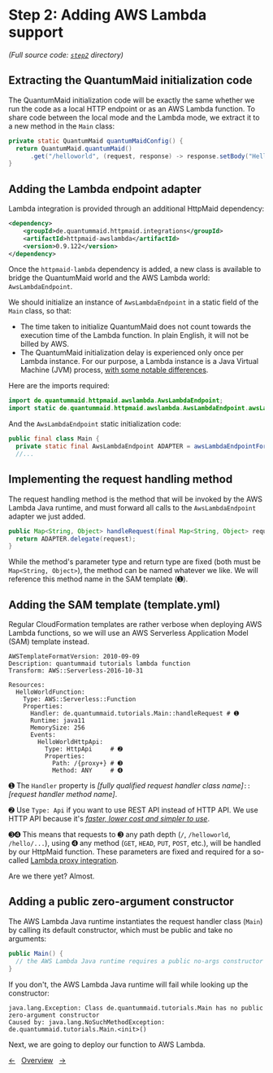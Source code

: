 # Step 2: Adding AWS Lambda support
*(Full source code: [`step2`](step2) directory)*

## Extracting the QuantumMaid initialization code

The QuantumMaid initialization code will be exactly the same whether we run the code as a local HTTP endpoint or as an AWS Lambda function.
To share code between the local mode and the Lambda mode, we extract it to a new method in the `Main` class:

<!---[CodeSnippet](step2HttpMaidConfig)-->
```java
private static QuantumMaid quantumMaidConfig() {
  return QuantumMaid.quantumMaid()
      .get("/helloworld", (request, response) -> response.setBody("Hello World!"));
}
```

## Adding the Lambda endpoint adapter

Lambda integration is provided through an additional HttpMaid dependency:

<!---[CodeSnippet](step2HttpMaidDependency)-->
```xml
<dependency>
    <groupId>de.quantummaid.httpmaid.integrations</groupId>
    <artifactId>httpmaid-awslambda</artifactId>
    <version>0.9.122</version>
</dependency>
```

Once the `httpmaid-lambda` dependency is added, a new class is available to bridge the QuantumMaid world and the AWS Lambda world: `AwsLambdaEndpoint`.

We should initialize an instance of `AwsLambdaEndpoint` in a static field of the `Main` class, so that:

- The time taken to initialize QuantumMaid does not count towards the execution time of the Lambda function. In plain English, it will not be billed by AWS.
- The QuantumMaid initialization delay is experienced only once per Lambda instance. For our purpose, a Lambda instance is a Java Virtual Machine (JVM) process, [with some notable differences](https://docs.aws.amazon.com/lambda/latest/dg/runtimes-context.html).

Here are the imports required:

<!---[CodeSnippet](step2AdapterDeclaration1)-->
```java
import de.quantummaid.httpmaid.awslambda.AwsLambdaEndpoint;
import static de.quantummaid.httpmaid.awslambda.AwsLambdaEndpoint.awsLambdaEndpointFor;
```

And the `AwsLambdaEndpoint` static initialization code:

<!---[CodeSnippet](step2AdapterDeclaration2)-->
```java
public final class Main {
  private static final AwsLambdaEndpoint ADAPTER = awsLambdaEndpointFor(quantumMaidConfig().httpMaid());
  //...
```

## Implementing the request handling method

The request handling method is the method that will be invoked by the AWS Lambda Java runtime, and must forward all calls to the `AwsLambdaEndpoint` adapter we just added.

<!---[CodeSnippet](step2RequestHandlingMethod)-->
```java
public Map<String, Object> handleRequest(final Map<String, Object> request) {
  return ADAPTER.delegate(request);
}
```

While the method's parameter type and return type are fixed (both must be `Map<String, Object>`), the method can be named whatever we like. We will reference this method name in the SAM template (➊).

## Adding the SAM template (template.yml)

Regular CloudFormation templates are rather verbose when deploying AWS Lambda functions, so we will use an AWS Serverless Application Model (SAM) template instead.

<!---[CodeSnippet](file=step3/template.yml)-->
```
AWSTemplateFormatVersion: 2010-09-09
Description: quantummaid tutorials lambda function
Transform: AWS::Serverless-2016-10-31

Resources:
  HelloWorldFunction:
    Type: AWS::Serverless::Function
    Properties:
      Handler: de.quantummaid.tutorials.Main::handleRequest # ➊
      Runtime: java11
      MemorySize: 256
      Events:
        HelloWorldHttpApi:
          Type: HttpApi     # ➋
          Properties:
            Path: /{proxy+} # ➌
            Method: ANY     # ➍

```

➊ The `Handler` property is _[fully qualified request handler class name]_`::`_[request handler method name]_.

➋ Use `Type: Api` if you want to use REST API instead of HTTP API. We use HTTP API because it's [_faster, lower cost and simpler to use_](https://aws.amazon.com/blogs/compute/building-better-apis-http-apis-now-generally-available/).

➌➍ This means that requests to ➌ any path depth (`/`, `/helloworld`, `/hello/...`), using ➍ any method (`GET`, `HEAD`, `PUT`, `POST`, etc.), will be handled by our HttpMaid function. These parameters are fixed and required for a so-called [Lambda proxy integration](https://docs.aws.amazon.com/apigateway/latest/developerguide/set-up-lambda-proxy-integrations.html).

Are we there yet? Almost.

## Adding a public zero-argument constructor

The AWS Lambda Java runtime instantiates the request handler class (`Main`) by calling its default constructor,
which must be public and take no arguments:

<!---[CodeSnippet](step2PublicNoArgsConstructor)-->
```java
public Main() {
  // the AWS Lambda Java runtime requires a public no-args constructor
}
```

If you don't, the AWS Lambda Java runtime will fail while looking up the constructor:

```
java.lang.Exception: Class de.quantummaid.tutorials.Main has no public zero-argument constructor
Caused by: java.lang.NoSuchMethodException: de.quantummaid.tutorials.Main.<init>()
```

Next, we are going to deploy our function to AWS Lambda.

<!---[Nav]-->
[&larr;](02_MinimumViableFunction.md)&nbsp;&nbsp;&nbsp;[Overview](README.md)&nbsp;&nbsp;&nbsp;[&rarr;](04_DeployingOurFunction.md)
